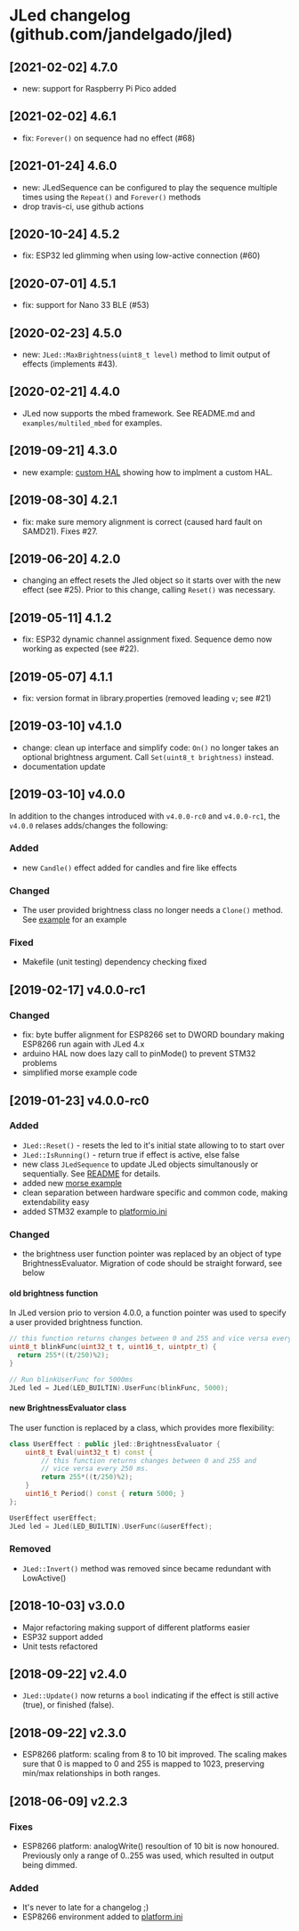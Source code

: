 # JLed changelog (github.com/jandelgado/jled)

## [2021-02-02] 4.7.0

* new: support for Raspberry Pi Pico added

## [2021-02-02] 4.6.1

* fix: `Forever()` on sequence had no effect (#68)

## [2021-01-24] 4.6.0

* new: JLedSequence can be configured to play the sequence multiple times
       using the `Repeat()` and `Forever()` methods
* drop travis-ci, use github actions

## [2020-10-24] 4.5.2

* fix: ESP32 led glimming when using low-active connection (#60)

## [2020-07-01] 4.5.1

* fix: support for Nano 33 BLE (#53)

## [2020-02-23] 4.5.0

* new: `JLed::MaxBrightness(uint8_t level)` method to limit output of effects
  (implements #43).

## [2020-02-21] 4.4.0

* JLed now supports the mbed framework. See README.md and `examples/multiled_mbed`
  for examples.

## [2019-09-21] 4.3.0

* new example: [custom HAL](examples/custom_hal/custom_hal.ino) showing
  how to implment a custom HAL.

## [2019-08-30] 4.2.1

* fix: make sure memory alignment is correct (caused hard fault on 
  SAMD21). Fixes #27.

## [2019-06-20] 4.2.0

* changing an effect resets the Jled object so it starts over with the 
  new effect (see #25). Prior to this change, calling `Reset()` was
  necessary.

## [2019-05-11] 4.1.2

* fix: ESP32 dynamic channel assignment fixed. Sequence demo now working
       as expected (see #22).

## [2019-05-07] 4.1.1

* fix: version format in library.properties (removed leading `v`; see #21)

## [2019-03-10] v4.1.0

* change: clean up interface and simplify code: `On()` no longer takes an
  optional brightness argument. Call `Set(uint8_t brightness)` instead.
* documentation update

## [2019-03-10] v4.0.0

In addition to the changes introduced with `v4.0.0-rc0` and `v4.0.0-rc1`, the
`v4.0.0` relases adds/changes the following:

### Added

* new `Candle()` effect added for candles and fire like effects

### Changed

* The user provided brightness class no longer needs a `Clone()` method. See
  [example](examples/user_func/user_func.ino) for an example

### Fixed

* Makefile (unit testing) dependency checking fixed

## [2019-02-17] v4.0.0-rc1

### Changed

* fix: byte buffer alignment for ESP8266 set to DWORD boundary making ESP8266
  run again with JLed 4.x
* arduino HAL now does lazy call to pinMode() to prevent STM32 problems
* simplified morse example code

## [2019-01-23] v4.0.0-rc0

### Added

* `JLed::Reset()` - resets the led to it's initial state allowing to 
  to start over
* `JLed::IsRunning()` - return true if effect is active, else false
* new class `JLedSequence` to update JLed objects simultanously or 
  sequentially. See [README](README.md#controlling-a-group-of-leds) for details.
* added new [morse example](examples/morse)
* clean separation between hardware specific and common code, making
  extendability easy
* added STM32 example to [platformio.ini](platformio.ini)

### Changed

* the brightness user function pointer was replaced by an object of type
  BrightnessEvaluator. Migration of code should be straight forward, see
  below

#### old brightness function 

In JLed version prio to version 4.0.0, a function pointer was used to specify
a user provided brightness function.

```c++
// this function returns changes between 0 and 255 and vice versa every 250 ms.
uint8_t blinkFunc(uint32_t t, uint16_t, uintptr_t) {
  return 255*((t/250)%2);
}

// Run blinkUserFunc for 5000ms
JLed led = JLed(LED_BUILTIN).UserFunc(blinkFunc, 5000);
```

#### new BrightnessEvaluator class

The user function is replaced by a class, which provides more flexibility:

```c++
class UserEffect : public jled::BrightnessEvaluator {
    uint8_t Eval(uint32_t t) const {
        // this function returns changes between 0 and 255 and
        // vice versa every 250 ms.
        return 255*((t/250)%2);
    }
    uint16_t Period() const { return 5000; }
};

UserEffect userEffect;
JLed led = JLed(LED_BUILTIN).UserFunc(&userEffect);
```

### Removed

* `JLed::Invert()` method was removed since became redundant with LowActive()


## [2018-10-03] v3.0.0

* Major refactoring making support of different platforms easier
* ESP32 support added
* Unit tests refactored

## [2018-09-22] v2.4.0

* `JLed::Update()` now returns a `bool` indicating if the effect is still
  active (true), or finished (false).

## [2018-09-22] v2.3.0

* ESP8266 platform: scaling from 8 to 10 bit improved. The scaling makes sure
  that 0 is mapped to 0 and 255 is mapped to 1023, preserving min/max 
  relationships in both ranges.

## [2018-06-09] v2.2.3

### Fixes

* ESP8266 platform: analogWrite() resoultion of 10 bit is now honoured.
  Previously only a range of 0..255 was used, which resulted in output being
  dimmed.

### Added

* It's never to late for a changelog ;)
* ESP8266 environment added to [platform.ini](platform.ini)
